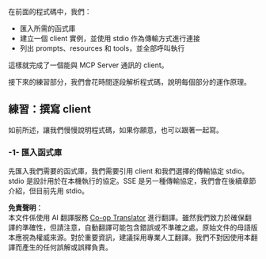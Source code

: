 <!--
CO_OP_TRANSLATOR_METADATA:
{
  "original_hash": "4cc245e2f4ea5db5e2b8c2cd1dadc4b4",
  "translation_date": "2025-07-04T16:09:04+00:00",
  "source_file": "03-GettingStarted/02-client/README.md",
  "language_code": "tw"
}
-->
在前面的程式碼中，我們：

- 匯入所需的函式庫
- 建立一個 client 實例，並使用 stdio 作為傳輸方式進行連接
- 列出 prompts、resources 和 tools，並全部呼叫執行

這樣就完成了一個能與 MCP Server 通訊的 client。

接下來的練習部分，我們會花時間逐段解析程式碼，說明每個部分的運作原理。

## 練習：撰寫 client

如前所述，讓我們慢慢說明程式碼，如果你願意，也可以跟著一起寫。

### -1- 匯入函式庫

先匯入我們需要的函式庫，我們需要引用 client 和我們選擇的傳輸協定 stdio。stdio 是設計用於在本機執行的協定。SSE 是另一種傳輸協定，我們會在後續章節介紹，但目前先用 stdio。

**免責聲明**：  
本文件係使用 AI 翻譯服務 [Co-op Translator](https://github.com/Azure/co-op-translator) 進行翻譯。雖然我們致力於確保翻譯的準確性，但請注意，自動翻譯可能包含錯誤或不準確之處。原始文件的母語版本應視為權威來源。對於重要資訊，建議採用專業人工翻譯。我們不對因使用本翻譯而產生的任何誤解或誤釋負責。